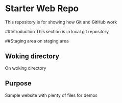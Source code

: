 # Starter Web Repo

This repository is for showing how Git and GitHub work

##Introduction
This section is in local git repository

##Staging area
on staging area

## Woking directory
On woking directory

## Purpose

Sample website with plenty of files for demos